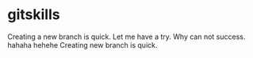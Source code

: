 # gitskills
Creating a new branch is quick.
Let me have a try.
Why can not success.
hahaha
hehehe
Creating new branch is quick.